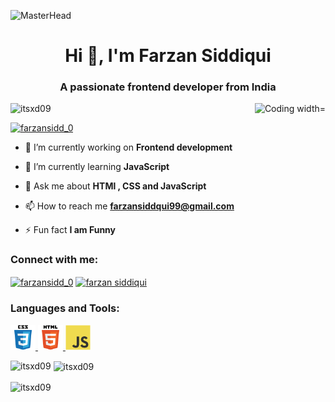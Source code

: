 ![MasterHead](https://www.horizont.com.hr/posao/frontend-developer.gif)
<h1 align="center">Hi 👋, I'm Farzan Siddiqui</h1>
<h3 align="center">A passionate frontend developer from India</h3>
<img align="right" alt="Coding width="400" src="https://www.guvi.in/blog/wp-content/uploads/2022/11/giphyFSD.gif">

<p align="left"> <img src="https://komarev.com/ghpvc/?username=itsxd09&label=Profile%20views&color=0e75b6&style=flat" alt="itsxd09" /> </p>

<p align="left"> <a href="https://twitter.com/farzansidd_0" target="blank"><img src="https://img.shields.io/twitter/follow/farzansidd_0?logo=twitter&style=for-the-badge" alt="farzansidd_0" /></a> </p>

- 🔭 I’m currently working on **Frontend development**

- 🌱 I’m currently learning **JavaScript**

- 💬 Ask me about **HTMl , CSS and JavaScript**

- 📫 How to reach me **farzansiddqui99@gmail.com**

- ⚡ Fun fact **I am Funny**

<h3 align="left">Connect with me:</h3>
<p align="left">
<a href="https://twitter.com/farzansidd_0" target="blank"><img align="center" src="https://raw.githubusercontent.com/rahuldkjain/github-profile-readme-generator/master/src/images/icons/Social/twitter.svg" alt="farzansidd_0" height="30" width="40" /></a>
<a href="https://linkedin.com/in/farzan siddiqui" target="blank"><img align="center" src="https://raw.githubusercontent.com/rahuldkjain/github-profile-readme-generator/master/src/images/icons/Social/linked-in-alt.svg" alt="farzan siddiqui" height="30" width="40" /></a>
</p>

<h3 align="left">Languages and Tools:</h3>
<p align="left"> <a href="https://www.w3schools.com/css/" target="_blank" rel="noreferrer"> <img src="https://raw.githubusercontent.com/devicons/devicon/master/icons/css3/css3-original-wordmark.svg" alt="css3" width="40" height="40"/> </a> <a href="https://www.w3.org/html/" target="_blank" rel="noreferrer"> <img src="https://raw.githubusercontent.com/devicons/devicon/master/icons/html5/html5-original-wordmark.svg" alt="html5" width="40" height="40"/> </a> <a href="https://developer.mozilla.org/en-US/docs/Web/JavaScript" target="_blank" rel="noreferrer"> <img src="https://raw.githubusercontent.com/devicons/devicon/master/icons/javascript/javascript-original.svg" alt="javascript" width="40" height="40"/> </a> </p>

<p><img align="left" src="https://github-readme-stats.vercel.app/api/top-langs?username=itsxd09&show_icons=true&locale=en&layout=compact" alt="itsxd09" /></p>

<p>&nbsp;<img align="center" src="https://github-readme-stats.vercel.app/api?username=itsxd09&show_icons=true&locale=en" alt="itsxd09" /></p>

<p><img align="center" src="https://github-readme-streak-stats.herokuapp.com/?user=itsxd09&" alt="itsxd09" /></p>


